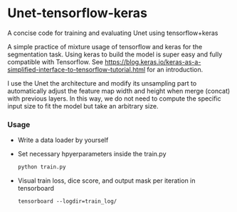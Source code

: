 # Unet-tensorflow-keras
A concise code for training and evaluating Unet using tensorflow+keras 

A simple practice of mixture usage of tensorflow and keras for the segmentation task. Using keras to build the model is super easy and fully compatible with Tensorflow. See https://blog.keras.io/keras-as-a-simplified-interface-to-tensorflow-tutorial.html for an introduction.

I use the Unet the architecture and modify its unsampling part to automatically adjust the feature map width and height when merge (concat) with previous layers. In this way, we do not need to compute the specific input size to fit the model but take an arbitrary size. 

### Usage
- Write a data loader by yourself
- Set necessary hpyerparameters inside the train.py 

  ```python
  python train.py
  ``` 
- Visual train loss, dice score, and output mask per iteration in tensorboard

  ```
  tensorboard --logdir=train_log/
  ``` 

